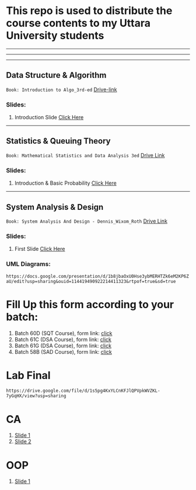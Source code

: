 # This repo is used to distribute the course contents to my Uttara University students
<hr><hr><hr>

## Data Structure & Algorithm
  `Book: Introduction to Algo_3rd-ed` [Drive-link](https://drive.google.com/file/d/1E7t5JXFw9o_BXbj0sDnxiRzd_DheqLeU/view?usp=sharing)
### Slides:
  1. Introduction Slide [Click Here](https://docs.google.com/presentation/d/12LAb-8KGqoWGrNYzeRUNQr5PBjJqwj7O/edit?usp=sharing&ouid=114419490922214411323&rtpof=true&sd=true)

<hr>

## Statistics & Queuing Theory
`Book: Mathematical Statistics and Data Analysis 3ed` [Drive Link](https://drive.google.com/file/d/13fLwq2v8V4qOt7VxOCbiwU--L8CMXute/view?usp=sharing)
### Slides:
  1. Introduction & Basic Probability [Click Here](https://docs.google.com/presentation/d/1r-R8gjCHALcWbr1-XQ4GwVrYjrHKfUf4/edit?usp=sharing&ouid=114419490922214411323&rtpof=true&sd=true)

<hr>

## System Analysis & Design

`Book: System Analysis And Design - Dennis_Wixom_Roth` [Drive Link](https://drive.google.com/file/d/1oDVKDxfttts6Ev9FaygGihyOPYmmpiR9/view?usp=sharing)
### Slides:
  1. First Slide [Click Here](https://docs.google.com/presentation/d/1mIi6vTIvwgBqjnDFmLcP3Nv44DeweEUM/edit?usp=sharing&ouid=114419490922214411323&rtpof=true&sd=true)

### UML Diagrams:
`https://docs.google.com/presentation/d/1b8jbaOxU0Hse3ybMERHTZk6eM2KP6ZaU/edit?usp=sharing&ouid=114419490922214411323&rtpof=true&sd=true`


# Fill Up this form according to your batch:
1. Batch 60D (SQT Course), form link: [click](https://docs.google.com/forms/d/e/1FAIpQLSc2QGRsSrJD7QqYrfjFcJ5GSQM9VpavoaOC5nM41R8YeM6wng/viewform?usp=sf_link)
2. Batch 61C (DSA Course), form link: [click](https://docs.google.com/forms/d/e/1FAIpQLSfsqFC0KCR67tWF8jGb7O3tzKN38SykhoHdWXo0EaXXX4Gg0w/viewform?usp=sf_link)
3. Batch 61G (DSA Course), form link: [click](https://docs.google.com/forms/d/e/1FAIpQLSc6y_WbVTQy5w72N6xXoN73CMSTUwygU2bWVeupTkNu5aO_lA/viewform?usp=sf_link)
4. Batch 58B (SAD Course), form link: [click](https://docs.google.com/forms/d/e/1FAIpQLSebXMW64oZFGLSWAkih7tR6DBZgbs8TqE82E1wzx_BrTgfR9A/viewform?usp=sf_link)

# Lab Final
`https://drive.google.com/file/d/1s5pg4KxYLCnKFJlQPVpkWVZKL-7yGqHX/view?usp=sharing`

# CA
1. [Slide 1](https://docs.google.com/presentation/d/1s6_BPZhfZPCC4o5l3OI3W0OCKWkJiNFK/edit?usp=sharing&ouid=106964100148527775256&rtpof=true&sd=true)
2. [Slide 2](https://docs.google.com/presentation/d/1IdscyYNDwicNk7I7Xb_-twaOWKSBsTYO/edit?usp=sharing&ouid=114419490922214411323&rtpof=true&sd=true)

# OOP
1. [Slide 1](https://drive.google.com/file/d/1NU_Z1of6-DpGDUqDBIZPDuVkqm2BFcIT/view?usp=sharing)

